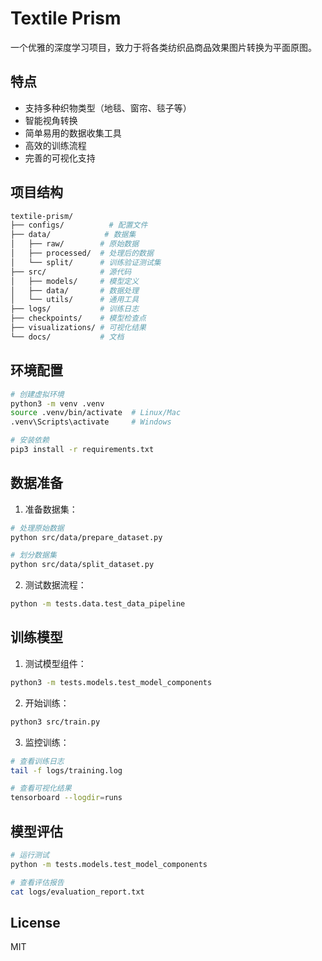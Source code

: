 # Textile Prism

一个优雅的深度学习项目，致力于将各类纺织品商品效果图片转换为平面原图。

## 特点
- 支持多种织物类型（地毯、窗帘、毯子等）
- 智能视角转换
- 简单易用的数据收集工具
- 高效的训练流程
- 完善的可视化支持

## 项目结构

```bash
textile-prism/
├── configs/          # 配置文件
├── data/            # 数据集
│   ├── raw/        # 原始数据
│   ├── processed/  # 处理后的数据
│   └── split/      # 训练验证测试集
├── src/            # 源代码
│   ├── models/     # 模型定义
│   ├── data/       # 数据处理
│   └── utils/      # 通用工具
├── logs/           # 训练日志
├── checkpoints/    # 模型检查点
├── visualizations/ # 可视化结果
└── docs/           # 文档
```

## 环境配置

```bash
# 创建虚拟环境
python3 -m venv .venv
source .venv/bin/activate  # Linux/Mac
.venv\Scripts\activate     # Windows

# 安装依赖
pip3 install -r requirements.txt
```

## 数据准备

1. 准备数据集：
```bash
# 处理原始数据
python src/data/prepare_dataset.py

# 划分数据集
python src/data/split_dataset.py
```

2. 测试数据流程：
```bash
python -m tests.data.test_data_pipeline
```

## 训练模型

1. 测试模型组件：
```bash
python3 -m tests.models.test_model_components
```

2. 开始训练：
```bash
python3 src/train.py
```

3. 监控训练：
```bash
# 查看训练日志
tail -f logs/training.log

# 查看可视化结果
tensorboard --logdir=runs
```

## 模型评估

```bash
# 运行测试
python -m tests.models.test_model_components

# 查看评估报告
cat logs/evaluation_report.txt
```

## License

MIT